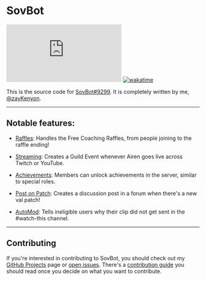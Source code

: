 
# SovBot

![GitHub package.json dependency version (prod)](https://img.shields.io/github/package-json/dependency-version/sovereign-guides/sovbot/discord.js?logo=Discord&logoColor=f6f6f6&style=flat-square)
[![wakatime](https://wakatime.com/badge/github/sovereign-guides/sovbot.svg?style=flat-square)](https://wakatime.com/badge/github/sovereign-guides/sovbot)

This is the source code for [SovBot#9299](https://discord.com/users/1000927602518798487). It is completely written by me,
[@zayKenyon](https://discord.com/users/452793411401940995).

---

## Notable features:

- [Raffles](src/modules/raffles/commands/raffle.js): Handles the Free
  Coaching Raffles, from people joining to the raffle ending!

- [Streaming](src/modules/automod/events/airenStreaming.js): Creates a 
  Guild Event whenever Airen goes live across Twitch or YouTube.

- [Achievements](src/modules/achievements/commands/achievements.js): 
  Members can unlock achievements in the server, similar to special roles.

- [Post on Patch](src/modules/automod/events/postOnPatch.js): Creates a 
  discussion post in a forum when there's a new val patch!

- [AutoMod](src/modules/automod/events/watchThisLinkPerms.js): Tells ineligible users why their clip did not get sent in the 
  #watch-this channel.


---

## Contributing

If you're interested in contributing to SovBot, you should check out my
[GitHub Projects](https://github.com/sovereign-guides/sovbot/projects) page or 
[open issues](https://github.com/sovereign-guides/sovbot/issues). There's a
[contribution guide](https://github.com/sovereign-guides/sovbot/blob/main/CONTRIBUTING.md) you should read once you decide on
what you want to contribute.
